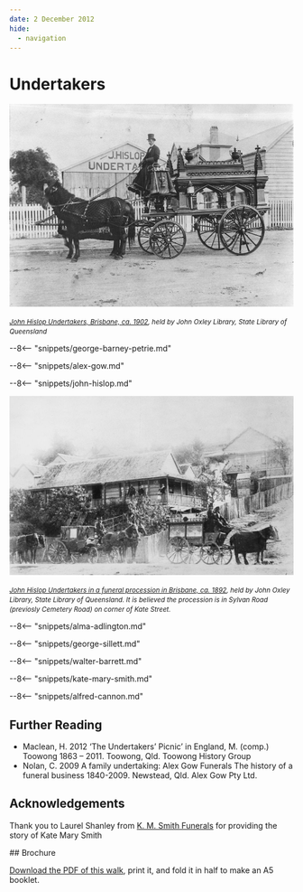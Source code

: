 ```yaml
---
date: 2 December 2012
hide:
  - navigation
---
```


# Undertakers  

![](../assets/John-Hislop-Undertakers-Brisbane-ca1902.jpg)

*<small>[John Hislop Undertakers, Brisbane, ca. 1902](http://onesearch.slq.qld.gov.au/permalink/f/1c7c5vg/slq_alma21220144750002061), held by John Oxley Library, State Library of Queensland</small>*

--8<-- "snippets/george-barney-petrie.md"

--8<-- "snippets/alex-gow.md"

--8<-- "snippets/john-hislop.md"

![](../assets/john-hislop-hearse-cemetery-road.jpg)

*<small>[John Hislop Undertakers in a funeral procession in Brisbane, ca. 1892]((http://onesearch.slq.qld.gov.au/permalink/f/1upgmng/slq_alma21220116790002061)), held by John Oxley Library, State Library of Queensland. It is believed the procession is in Sylvan Road (previosly Cemetery Road) on corner of Kate Street.</small>*

--8<-- "snippets/alma-adlington.md"

--8<-- "snippets/george-sillett.md"

--8<-- "snippets/walter-barrett.md"

--8<-- "snippets/kate-mary-smith.md"

--8<-- "snippets/alfred-cannon.md"

## Further Reading 

- Maclean, H. 2012 ‘The Undertakers’ Picnic’ in England, M. (comp.) Toowong 1863 – 2011. Toowong, Qld. Toowong History Group
- Nolan, C. 2009 A family undertaking: Alex Gow Funerals The history of a funeral business 1840-2009. Newstead, Qld. Alex Gow Pty Ltd.

## Acknowledgements

Thank you to Laurel Shanley from [K. M. Smith Funerals](https://kmsmith.com.au) for providing the story of Kate Mary Smith

<div class="noprint" markdown="1">
## Brochure

[Download the PDF of this walk](http://www.fotc.org.au/subset/undertakers.pdf), print it, and fold it in half to make an A5 booklet. 
</div>
